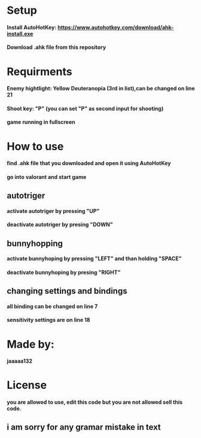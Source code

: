 # Setup
#### Install AutoHotKey: https://www.autohotkey.com/download/ahk-install.exe
#### Download .ahk file from this repository
# Requirments
#### Enemy hightlight: Yellow Deuteranopia (3rd in list),can be changed on line 21
#### Shoot key: "P" (you can set "P" as second input for shooting)
#### game running in fullscreen
# How to use
#### find .ahk file that you downloaded and open it using AutoHotKey
#### go into valorant and start game
## autotriger
#### activate autotriger by pressing "UP"
#### deactivate autotriger by presing "DOWN"
## bunnyhopping
#### activate bunnyhoping by pressing "LEFT" and than holding "SPACE"
#### deactivate bunnyhoping by presing "RIGHT"
## changing settings and bindings
#### all binding can be changed on line 7
#### sensitivity settings are on line 18
# Made by:
#### jaaaaa132
# License
#### you are allowed to use, edit this code but you are not allowed sell this code.
## i am sorry for any gramar mistake in text



